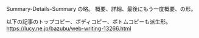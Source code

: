 Summary-Details-Summary の略。
概要、詳細、最後にもう一度概要、の形。

以下の記事のトップコピー、ボディコピー、ボトムコピーも派生形。
https://lucy.ne.jp/bazubu/web-writing-13266.html
